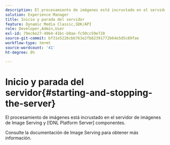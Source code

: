 ```yaml
---
description: El procesamiento de imágenes está incrustado en el servidor de imágenes de Image Serving y [!DNL Platform Server] componentes.
solution: Experience Manager
title: Inicio y parada del servidor
feature: Dynamic Media Classic,SDK/API
role: Developer,Admin,User
exl-id: 79ec6e27-4964-41bc-b8ae-fc50cc59e728
source-git-commit: bf31e5226cbb763e2fb82391772b64e5d5c89fae
workflow-type: tm+mt
source-wordcount: '41'
ht-degree: 0%

---
```


# Inicio y parada del servidor{#starting-and-stopping-the-server}

El procesamiento de imágenes está incrustado en el servidor de imágenes de Image Serving y [!DNL Platform Server] componentes.

Consulte la documentación de Image Serving para obtener más información.
